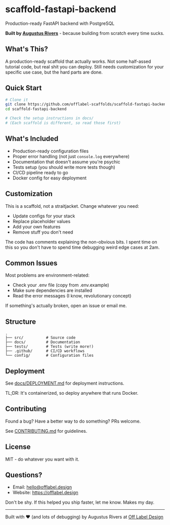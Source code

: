 # scaffold-fastapi-backend

Production-ready FastAPI backend with PostgreSQL

**Built by [Augustus Rivers](https://offlabel.design)** - because building from scratch every time sucks.

## What's This?

A production-ready scaffold that actually works. Not some half-assed tutorial code,
but real shit you can deploy. Still needs customization for your specific use case,
but the hard parts are done.

## Quick Start

```bash
# Clone it
git clone https://github.com/offlabel-scaffolds/scaffold-fastapi-backend.git
cd scaffold-fastapi-backend

# Check the setup instructions in docs/
# (Each scaffold is different, so read those first)
```

## What's Included

- Production-ready configuration files
- Proper error handling (not just `console.log` everywhere)
- Documentation that doesn't assume you're psychic
- Tests setup (you should write more tests though)
- CI/CD pipeline ready to go
- Docker config for easy deployment

## Customization

This is a scaffold, not a straitjacket. Change whatever you need:

- Update configs for your stack
- Replace placeholder values
- Add your own features
- Remove stuff you don't need

The code has comments explaining the non-obvious bits. I spent time on this
so you don't have to spend time debugging weird edge cases at 2am.

## Common Issues

Most problems are environment-related:
- Check your .env file (copy from .env.example)
- Make sure dependencies are installed
- Read the error messages (I know, revolutionary concept)

If something's actually broken, open an issue or email me.

## Structure

```
.
├── src/          # Source code
├── docs/         # Documentation
├── tests/        # Tests (write more!)
├── .github/      # CI/CD workflows
└── config/       # Configuration files
```

## Deployment

See [docs/DEPLOYMENT.md](./docs/DEPLOYMENT.md) for deployment instructions.

TL;DR: It's containerized, so deploy anywhere that runs Docker.

## Contributing

Found a bug? Have a better way to do something? PRs welcome.

See [CONTRIBUTING.md](./CONTRIBUTING.md) for guidelines.

## License

MIT - do whatever you want with it.

## Questions?

- Email: hello@offlabel.design
- Website: https://offlabel.design

Don't be shy. If this helped you ship faster, let me know. Makes my day.

---

Built with ❤️ (and lots of debugging) by Augustus Rivers at [Off Label Design](https://offlabel.design)
